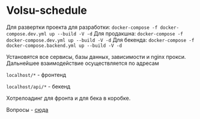 # Volsu-schedule

Для развертки проекта для разработки:
`docker-compose -f docker-compose.dev.yml up --build -V -d`
Для продакшна:
`docker-compose -f docker-compose.dev.yml up --build -V -d`
Для бекенда:
`docker-compose -f docker-compose.backend.yml up --build -V -d`

Установятся все сервисы, базы данных, зависимости и nginx прокси. Дальнейшее взаимодействие осуществляется по адресам

`localhost/*` - фронтенд

`localhost/api/*` - бекенд

Хотрелоадинг для фронта и для бека в коробке.

Вопросы - [сюда](https://vk.com/niqitosiq)

